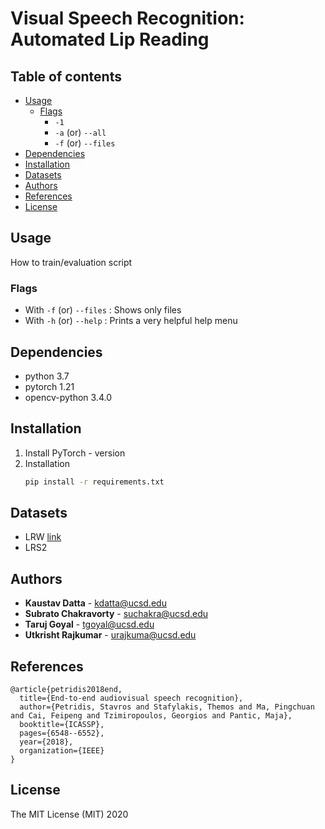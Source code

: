 
# Visual Speech Recognition: Automated Lip Reading


## Table of contents

- [Usage](#usage)
  - [Flags](#flags)
    - `-1`
    - `-a`   (or) `--all`
    - `-f`   (or) `--files`
- [Dependencies](#dependencies)
- [Installation](#installation)
- [Datasets](#datasets)
- [Authors](#authors)
- [References](#references)
- [License](#license)

## Usage

How to train/evaluation script

### Flags

- With `-f` (or) `--files` : Shows only files
- With `-h` (or) `--help` : Prints a very helpful help menu

## Dependencies

* python 3.7
* pytorch 1.21
* opencv-python 3.4.0

## Installation 

1. Install PyTorch - version
2. Installation
    ```bash
    pip install -r requirements.txt
    ```

## Datasets

- LRW [link](http://www.robots.ox.ac.uk/~vgg/data/lip_reading/lrw1.html)
- LRS2


## Authors

* **Kaustav Datta** - kdatta@ucsd.edu
* **Subrato Chakravorty** - suchakra@ucsd.edu
* **Taruj Goyal** - tgoyal@ucsd.edu
* **Utkrisht Rajkumar** - urajkuma@ucsd.edu


## References

```
@article{petridis2018end,
  title={End-to-end audiovisual speech recognition},
  author={Petridis, Stavros and Stafylakis, Themos and Ma, Pingchuan and Cai, Feipeng and Tzimiropoulos, Georgios and Pantic, Maja},
  booktitle={ICASSP},
  pages={6548--6552},
  year={2018},
  organization={IEEE}
}
```

## License

The MIT License (MIT) 2020
